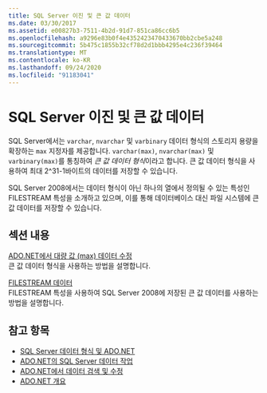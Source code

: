 ```yaml
---
title: SQL Server 이진 및 큰 값 데이터
ms.date: 03/30/2017
ms.assetid: e00827b3-7511-4b2d-91d7-851ca86cc6b5
ms.openlocfilehash: a9296e83b0f4e4352423470433670bb2cbe5a248
ms.sourcegitcommit: 5b475c1855b32cf78d2d1bbb4295e4c236f39464
ms.translationtype: MT
ms.contentlocale: ko-KR
ms.lasthandoff: 09/24/2020
ms.locfileid: "91183041"
---
```

# <a name="sql-server-binary-and-large-value-data"></a>SQL Server 이진 및 큰 값 데이터

SQL Server에서는 `varchar`, `nvarchar` 및 `varbinary` 데이터 형식의 스토리지 용량을 확장하는 `max` 지정자를 제공합니다. `varchar(max)`, `nvarchar(max)` 및 `varbinary(max)`를 통칭하여 *큰 값 데이터 형식*이라고 합니다. 큰 값 데이터 형식을 사용하여 최대 2^31-1바이트의 데이터를 저장할 수 있습니다.  
  
 SQL Server 2008에서는 데이터 형식이 아닌 하나의 열에서 정의될 수 있는 특성인 FILESTREAM 특성을 소개하고 있으며, 이를 통해 데이터베이스 대신 파일 시스템에 큰 값 데이터를 저장할 수 있습니다.  
  
## <a name="in-this-section"></a>섹션 내용  

 [ADO.NET에서 대량 값 (max) 데이터 수정](modifying-large-value-max-data.md)  
 큰 값 데이터 형식을 사용하는 방법을 설명합니다.  
  
 [FILESTREAM 데이터](filestream-data.md)  
 FILESTREAM 특성을 사용하여 SQL Server 2008에 저장된 큰 값 데이터를 사용하는 방법을 설명합니다.  
  
## <a name="see-also"></a>참고 항목

- [SQL Server 데이터 형식 및 ADO.NET](sql-server-data-types.md)
- [ADO.NET의 SQL Server 데이터 작업](sql-server-data-operations.md)
- [ADO.NET에서 데이터 검색 및 수정](../retrieving-and-modifying-data.md)
- [ADO.NET 개요](../ado-net-overview.md)
